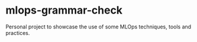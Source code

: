 # mlops-grammar-check
Personal project to showcase the use of some MLOps techniques, tools and practices.
